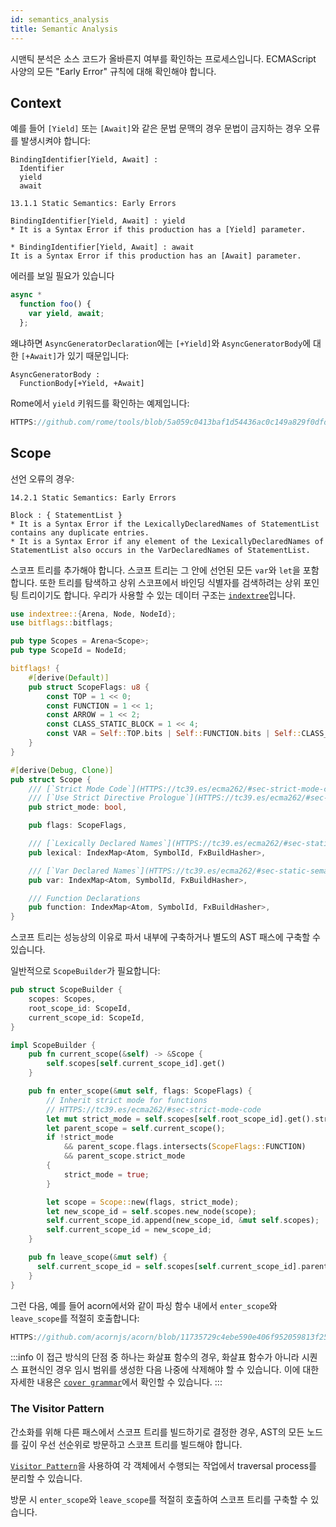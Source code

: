```yaml
---
id: semantics_analysis
title: Semantic Analysis
---
```


시맨틱 분석은 소스 코드가 올바른지 여부를 확인하는 프로세스입니다.
ECMAScript 사양의 모든 "Early Error" 규칙에 대해 확인해야 합니다.

## Context

예를 들어 `[Yield]` 또는 `[Await]`와 같은 문법 문맥의 경우 문법이 금지하는 경우 오류를 발생시켜야 합니다:

```markup
BindingIdentifier[Yield, Await] :
  Identifier
  yield
  await

13.1.1 Static Semantics: Early Errors

BindingIdentifier[Yield, Await] : yield
* It is a Syntax Error if this production has a [Yield] parameter.

* BindingIdentifier[Yield, Await] : await
It is a Syntax Error if this production has an [Await] parameter.
```

에러를 보일 필요가 있습니다

```javascript
async *
  function foo() {
    var yield, await;
  };
```

왜냐하면 `AsyncGeneratorDeclaration`에는 `[+Yield]`와 `AsyncGeneratorBody`에 대한 `[+Await]`가 있기 때문입니다:

```markup
AsyncGeneratorBody :
  FunctionBody[+Yield, +Await]
```

Rome에서 `yield` 키워드를 확인하는 예제입니다:

```rust reference
HTTPS://github.com/rome/tools/blob/5a059c0413baf1d54436ac0c149a829f0dfd1f4d/crates/rome_js_parser/src/syntax/expr.rs#L1368-L1377
```

## Scope

선언 오류의 경우:

```markup
14.2.1 Static Semantics: Early Errors

Block : { StatementList }
* It is a Syntax Error if the LexicallyDeclaredNames of StatementList contains any duplicate entries.
* It is a Syntax Error if any element of the LexicallyDeclaredNames of StatementList also occurs in the VarDeclaredNames of StatementList.
```

스코프 트리를 추가해야 합니다. 스코프 트리는 그 안에 선언된 모든 `var`와 `let`을 포함합니다.
또한 트리를 탐색하고 상위 스코프에서 바인딩 식별자를 검색하려는 상위 포인팅 트리이기도 합니다.
우리가 사용할 수 있는 데이터 구조는 [`indextree`](HTTPS://docs.rs/indextree/latest/indextree/)입니다.

```rust
use indextree::{Arena, Node, NodeId};
use bitflags::bitflags;

pub type Scopes = Arena<Scope>;
pub type ScopeId = NodeId;

bitflags! {
    #[derive(Default)]
    pub struct ScopeFlags: u8 {
        const TOP = 1 << 0;
        const FUNCTION = 1 << 1;
        const ARROW = 1 << 2;
        const CLASS_STATIC_BLOCK = 1 << 4;
        const VAR = Self::TOP.bits | Self::FUNCTION.bits | Self::CLASS_STATIC_BLOCK.bits;
    }
}

#[derive(Debug, Clone)]
pub struct Scope {
    /// [`Strict Mode Code`](HTTPS://tc39.es/ecma262/#sec-strict-mode-code)
    /// [`Use Strict Directive Prologue`](HTTPS://tc39.es/ecma262/#sec-directive-prologues-and-the-use-strict-directive)
    pub strict_mode: bool,

    pub flags: ScopeFlags,

    /// [`Lexically Declared Names`](HTTPS://tc39.es/ecma262/#sec-static-semantics-lexicallydeclarednames)
    pub lexical: IndexMap<Atom, SymbolId, FxBuildHasher>,

    /// [`Var Declared Names`](HTTPS://tc39.es/ecma262/#sec-static-semantics-vardeclarednames)
    pub var: IndexMap<Atom, SymbolId, FxBuildHasher>,

    /// Function Declarations
    pub function: IndexMap<Atom, SymbolId, FxBuildHasher>,
}
```

스코프 트리는 성능상의 이유로 파서 내부에 구축하거나 별도의 AST 패스에 구축할 수 있습니다.

일반적으로 `ScopeBuilder`가 필요합니다:

```rust
pub struct ScopeBuilder {
    scopes: Scopes,
    root_scope_id: ScopeId,
    current_scope_id: ScopeId,
}

impl ScopeBuilder {
    pub fn current_scope(&self) -> &Scope {
        self.scopes[self.current_scope_id].get()
    }

    pub fn enter_scope(&mut self, flags: ScopeFlags) {
        // Inherit strict mode for functions
        // HTTPS://tc39.es/ecma262/#sec-strict-mode-code
        let mut strict_mode = self.scopes[self.root_scope_id].get().strict_mode;
        let parent_scope = self.current_scope();
        if !strict_mode
            && parent_scope.flags.intersects(ScopeFlags::FUNCTION)
            && parent_scope.strict_mode
        {
            strict_mode = true;
        }

        let scope = Scope::new(flags, strict_mode);
        let new_scope_id = self.scopes.new_node(scope);
        self.current_scope_id.append(new_scope_id, &mut self.scopes);
        self.current_scope_id = new_scope_id;
    }

    pub fn leave_scope(&mut self) {
      self.current_scope_id = self.scopes[self.current_scope_id].parent().unwrap();
    }
}
```

그런 다음, 예를 들어 acorn에서와 같이 파싱 함수 내에서 `enter_scope`와 `leave_scope`를 적절히 호출합니다:

```javascript reference
HTTPS://github.com/acornjs/acorn/blob/11735729c4ebe590e406f952059813f250a4cbd1/acorn/src/statement.js#L425-L437
```

:::info
이 접근 방식의 단점 중 하나는 화살표 함수의 경우,
화살표 함수가 아니라 시퀀스 표현식인 경우 임시 범위를 생성한 다음 나중에 삭제해야 할 수 있습니다.
이에 대한 자세한 내용은 [`cover grammar`](/blog/grammar#cover-grammar)에서 확인할 수 있습니다.
:::

### The Visitor Pattern

간소화를 위해 다른 패스에서 스코프 트리를 빌드하기로 결정한 경우, AST의 모든 노드를 깊이 우선 선순위로 방문하고 스코프 트리를 빌드해야 합니다.

[`Visitor Pattern`](HTTPS://rust-unofficial.github.io/patterns/patterns/behavioural/visitor.html)을 사용하여 각 객체에서 수행되는 작업에서 traversal process를 분리할 수 있습니다.

방문 시 `enter_scope`와 `leave_scope`를 적절히 호출하여 스코프 트리를 구축할 수 있습니다.
